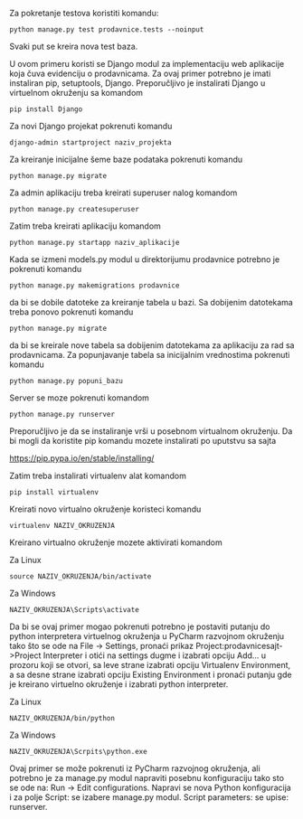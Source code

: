 Za pokretanje testova koristiti komandu:
```
python manage.py test prodavnice.tests --noinput
```
Svaki put se kreira nova test baza.

U ovom primeru koristi se Django modul za implementaciju web aplikacije koja čuva evidenciju o prodavnicama. Za ovaj primer potrebno je imati instaliran pip, setuptools, Django. Preporučljivo je instalirati Django u virtuelnom okruženju sa komandom
```
pip install Django
```
Za novi Django projekat pokrenuti komandu
```
django-admin startproject naziv_projekta
```
Za kreiranje inicijalne šeme baze podataka pokrenuti komandu
```
python manage.py migrate
```
Za admin aplikaciju treba kreirati superuser nalog komandom
```
python manage.py createsuperuser
```
Zatim treba kreirati aplikaciju komandom
```
python manage.py startapp naziv_aplikacije
```
Kada se izmeni models.py modul u direktorijumu prodavnice potrebno je pokrenuti komandu
```
python manage.py makemigrations prodavnice
```
da bi se dobile datoteke za kreiranje tabela u bazi. Sa dobijenim datotekama treba ponovo pokrenuti komandu
```
python manage.py migrate
```
da bi se kreirale nove tabela sa dobijenim datotekama za aplikaciju za rad sa prodavnicama.
Za popunjavanje tabela sa inicijalnim vrednostima pokrenuti komandu
```
python manage.py popuni_bazu
```
Server se moze pokrenuti komandom
```
python manage.py runserver
```
Preporučljivo je da se instaliranje vrši u posebnom virtualnom okruženju. Da bi mogli da koristite pip komandu mozete instalirati po uputstvu sa sajta

https://pip.pypa.io/en/stable/installing/

Zatim treba instalirati virtualenv alat komandom
```
pip install virtualenv
```
Kreirati novo virtualno okruženje koristeci komandu
```
virtualenv NAZIV_OKRUZENJA
```
Kreirano virtualno okruženje mozete aktivirati komandom

Za Linux
```
source NAZIV_OKRUZENJA/bin/activate
```
Za Windows
```
NAZIV_OKRUZENJA\Scripts\activate
```
Da bi se ovaj primer mogao pokrenuti potrebno je postaviti putanju do python interpretera virtuelnog okruženja u PyCharm razvojnom okruženju tako što se ode na File -> Settings, pronaći prikaz Project:prodavnicesajt->Project Interpreter i otići na settings dugme i izabrati opciju Add... u prozoru koji se otvori, sa leve strane izabrati opciju Virtualenv Environment, a sa desne strane izabrati opciju Existing Environment i pronaći putanju gde je kreirano virtuelno okruženje i izabrati python interpreter.

Za Linux
```
NAZIV_OKRUZENJA/bin/python
```
Za Windows
```
NAZIV_OKRUZENJA\Scrpits\python.exe
```
Ovaj primer se može pokrenuti iz PyCharm razvojnog okruženja, ali potrebno je za manage.py modul napraviti posebnu konfiguraciju tako sto se ode na: Run -> Edit configurations. Napravi se nova Python konfiguracija i za polje Script: se izabere manage.py modul. Script parameters: se upise: runserver.
